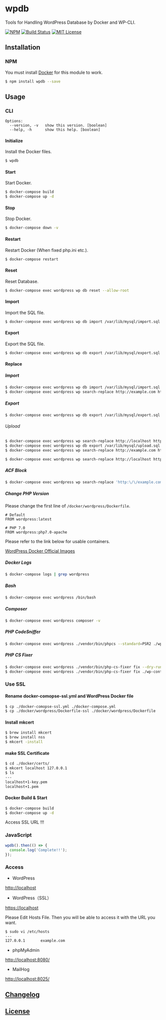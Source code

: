 # wpdb

Tools for Handling WordPress Database by Docker and WP-CLI.

[![NPM](https://nodei.co/npm/wpdb.png)](https://nodei.co/npm/wpdb/)
[![Build Status](https://travis-ci.org/isaxxx/wpdb.svg?branch=master)](https://travis-ci.org/isaxxx/wpdb)
[![MIT License](http://img.shields.io/badge/license-MIT-blue.svg?style=flat)](LICENSE)

## Installation

### NPM

You must install [Docker](https://www.docker.com/) for this module to work.

```bash
$ npm install wpdb --save
```

## Usage

### CLI

```
Options:
  --version, -v   show this version. [boolean]
  --help, -h      show this help. [boolean]
```

#### Initialize

Install the Docker files.

```bash
$ wpdb
```

#### Start

Start Docker.

```bash
$ docker-compose build
$ docker-compose up -d
```

#### Stop

Stop Docker.

```bash
$ docker-compose down -v
```

#### Restart

Restart Docker (When fixed php.ini etc.).

```bash
$ docker-compose restart
```

#### Reset

Reset Database.

```bash
$ docker-compose exec wordpress wp db reset --allow-root
```

#### Import

Import the SQL file.

```bash
$ docker-compose exec wordpress wp db import /var/lib/mysql/import.sql --allow-root
```

#### Export

Export the SQL file.

```bash
$ docker-compose exec wordpress wp db export /var/lib/mysql/export.sql --allow-root
```

#### Replace

##### Import

```bash
$ docker-compose exec wordpress wp db import /var/lib/mysql/import.sql --allow-root
$ docker-compose exec wordpress wp search-replace http://example.com http://localhost --allow-root
```

##### Export

```bash
$ docker-compose exec wordpress wp db export /var/lib/mysql/export.sql --allow-root
```

###### Upload

```bash
$ docker-compose exec wordpress wp search-replace http://localhost http://example.com --allow-root
$ docker-compose exec wordpress wp db export /var/lib/mysql/upload.sql --allow-root
$ docker-compose exec wordpress wp search-replace http://example.com http://localhost --allow-root
```

```bash
$ docker-compose exec wordpress wp search-replace http://localhost http://example.com --export=/var/lib/mysql/upload.sql --allow-root
```

##### ACF Block

```bash
$ docker-compose exec wordpress wp search-replace 'http:\/\/example.com' 'http:\/\/localhost' --allow-root
```

##### Change PHP Version

Please change the first line of `/docker/wordpress/Dockerfile`.

```
# Default
FROM wordpress:latest

# PHP 7.0
FROM wordpress:php7.0-apache
```

Please refer to the link below for usable containers.

[WordPress Docker Official Images](https://hub.docker.com/_/wordpress/)

##### Docker Logs

```bash
$ docker-compose logs | grep wordpress
```

##### Bash

```bash
$ docker-compose exec wordpress /bin/bash
```

##### Composer

```bash
$ docker-compose exec wordpress composer -v
```

##### PHP CodeSniffer

```bash
$ docker-compose exec wordpress ./vendor/bin/phpcs --standard=PSR2 ./wp-content/themes/my-theme/
```

##### PHP CS Fixer

```bash
$ docker-compose exec wordpress ./vendor/bin/php-cs-fixer fix --dry-run --diff --diff-format udiff ./wp-content/themes/my-theme/
$ docker-compose exec wordpress ./vendor/bin/php-cs-fixer fix ./wp-content/themes/my-theme/
```

### Use SSL

#### Rename docker-comopse-ssl.yml and WordPress Docker file

```bash
$ cp ./docker-comopse-ssl.yml ./docker-compose.yml
$ cp ./docker/wordpress/Dockerfile-ssl ./docker/wordpress/Dockerfile
```

#### Install mkcert

```bash
$ brew install mkcert
$ brew install nss
$ mkcert -install
```

#### make SSL Certificate

```bash
$ cd ./docker/certs/
$ mkcert localhost 127.0.0.1
$ ls
---
localhost+1-key.pem
localhost+1.pem
```

#### Docker Build & Start

```bash
$ docker-compose build
$ docker-compose up -d
```

Access SSL URL !!!

### JavaScript

```js
wpdb().then(() => {
  console.log('Complete!!');
});
```

### Access

* WordPress

[http://localhost](http://localhost)

* WordPress（SSL）

[https://localhost](https://localhost)

Please Edit Hosts File. Then you will be able to access it with the URL you want.

```bash
$ sudo vi /etc/hosts
---
127.0.0.1       example.com
```

* phpMyAdmin

[http://localhost:8080/](http://localhost:8080/)

* MailHog

[http://localhost:8025/](http://localhost:8025/)

## [Changelog](CHANGELOG.md)

## [License](LICENSE)

